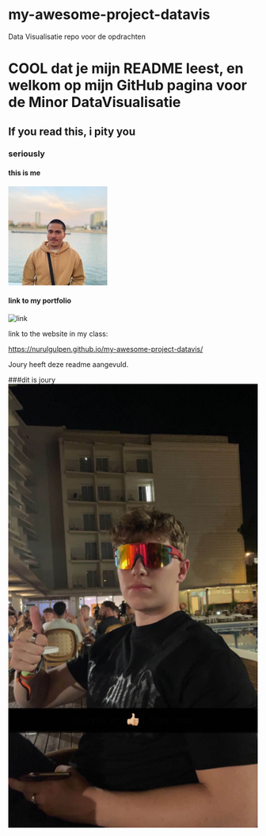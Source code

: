# my-awesome-project-datavis
Data Visualisatie repo voor de opdrachten

# COOL dat je mijn README leest, en welkom op mijn GitHub pagina voor de Minor DataVisualisatie
## If you read this, i pity you
### seriously

#### this is me
![profile pic](profile_pic.jpg)

#### link to my portfolio
![link](https://github.com/nurulgulpen)

link to the website in my class:

https://nurulgulpen.github.io/my-awesome-project-datavis/


Joury heeft deze readme aangevuld.

###dit is joury
![joury](image.jpg)
